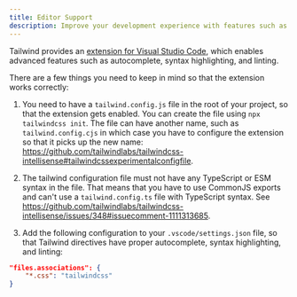 ```yaml
---
title: Editor Support
description: Improve your development experience with features such as autocomplete, syntax highlighting, and linting.
---
```


Tailwind provides an [extension for Visual Studio Code](https://github.com/tailwindlabs/tailwindcss-intellisense), which enables advanced features such as autocomplete, syntax highlighting, and linting.

There are a few things you need to keep in mind so that the extension works correctly:

1. You need to have a `tailwind.config.js` file in the root of your project, so that the extension gets enabled. You can create the file using `npx tailwindcss init`. The file can have another name, such as `tailwind.config.cjs` in which case you have to configure the extension so that it picks up the new name: https://github.com/tailwindlabs/tailwindcss-intellisense#tailwindcssexperimentalconfigfile.

2. The tailwind configuration file must not have any TypeScript or ESM syntax in the file. That means that you have to use CommonJS exports and can't use a `tailwind.config.ts` file with TypeScript syntax. See https://github.com/tailwindlabs/tailwindcss-intellisense/issues/348#issuecomment-1111313685.

3. Add the following configuration to your `.vscode/settings.json` file, so that Tailwind directives have proper autocomplete, syntax highlighting, and linting:

```json
"files.associations": {
	"*.css": "tailwindcss"
}
```
